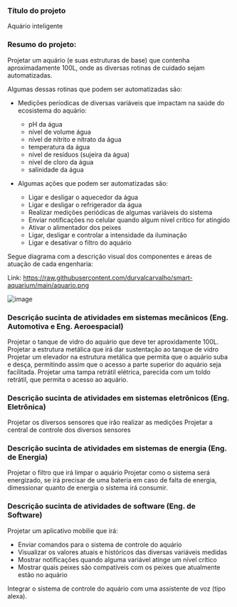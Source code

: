 
### Título do projeto
Aquário inteligente

### Resumo do projeto:
Projetar um aquário (e suas estruturas de base) que contenha aproximadamente 100L, onde as diversas rotinas de cuidado sejam automatizadas.

Algumas dessas rotinas que podem ser automatizadas são:

* Medições períodicas de diversas variáveis que impactam na saúde do ecosistema do aquário:
	* pH da água
	* nível de volume água 
	* nível de nitrito e nitrato da água
	* temperatura da água
	* nível de resíduos (sujeira da água)
	* nível de cloro da água
	* salinidade da água


* Algumas ações que podem ser automatizadas são:
	* Ligar e desligar o aquecedor da água
	* Ligar e desligar o refrigerador da água
	* Realizar medições periódicas de algumas variáveis do sistema
	* Enviar notificações no celular quando algum nível crítico for atingido
	* Ativar o alimentador dos peixes
	* Ligar, desligar e controlar a intensidade da iluminação
	* Ligar e desativar o filtro do aquário


Segue diagrama com a descrição visual dos componentes e áreas de atuação de cada engenharia:

Link: https://raw.githubusercontent.com/durvalcarvalho/smart-aquarium/main/aquario.png

![image](https://user-images.githubusercontent.com/31013187/200432958-80dcf7a5-4932-4858-b670-5d52919f5492.png)


### Descrição sucinta de atividades em sistemas mecânicos (Eng. Automotiva e Eng. Aeroespacial)

Projetar o tanque de vidro do aquário que deve ter aproxidamente 100L.
Projetar a estrutura metálica que irá dar sustentação ao tanque de vidro
Projetar um elevador na estrutura metálica que permita que o aquário suba e desça, permitindo assim que o acesso a parte superior do aquário seja facilitada.
Projetar uma tampa retrátil elétrica, parecida com um toldo retrátil, que permita o acesso ao aquário.

### Descrição sucinta de atividades em sistemas eletrônicos (Eng. Eletrônica)

Projetar os diversos sensores que irão realizar as medições
Projetar a central de controle dos diversos sensores


### Descrição sucinta de atividades em sistemas de energia (Eng. de Energia)

Projetar o filtro que irá limpar o aquário
Projetar como o sistema será energizado, se irá precisar de uma bateria em caso de falta de energia, dimessionar quanto de energia o sistema irá consumir.

### Descrição sucinta de atividades de software (Eng. de Software)

Projetar um aplicativo mobilie que irá:
* Enviar comandos para o sistema de controle do aquário
* Visualizar os valores atuais e históricos das diversas variáveis medidas
* Mostrar notificações quando alguma variável atinge um nível crítico
* Mostrar quais peixes são compatíveis com os peixes que atualmente estão no aquário

Integrar o sistema de controle do aquário com uma assistente de voz (tipo alexa).
